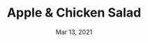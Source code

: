 ---
title: "Apple & Chicken Salad"
date: "Mar 13, 2021"
prepTime: "10 min" 
cookingTime: "0 min"
totalTime: "10 min"
topic: "Salad"
image: "../../images/Apple_And_Chicken_Salad_12.jpg"
originalLink: "https://www.myplate.gov/recipes/myplate-cnpp/apple-chicken-salad"
scottRating: 2
ingredients: [
  {
    name: Red Apple,
    ndbNo: 09003,
    amount: 350,
    unit: g
  },
  {
    name: Celery,
    amount: 100,
    unit: g
  },
  {
    name: Chicken Breast,
    amount: 350,
    unit: g
  },
  {
    name: Plain Non-Fat Greek Yogurt,
    amount: 70,
    unit: g,
  },
  {
    name: Black Pepper,
    amount: 4,
    unit: g,
  },
  {
    name: Lettuce Leaf (Bibb, Romaine, green, or red leaf),
    amount: 16,
    unit: count
  }
]
directions: [
  "Cut and core the apples, chop them.",
  "Mix all the ingredients together in a bowl (except for the lettuce).",
  "Wrap in lettuce."
]

---